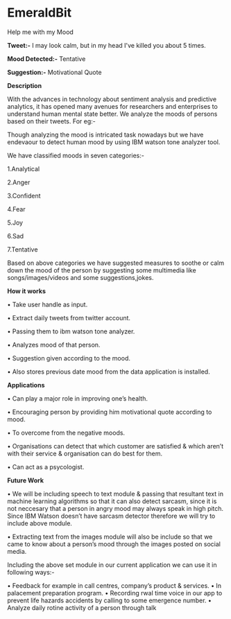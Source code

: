 # EmeraldBit

Help me with my Mood

**Tweet:-** I may look calm, but in my head I've killed you about 5 times.
            
**Mood Detected:-** Tentative

**Suggestion:-** Motivational Quote

**Description**

With the advances in technology about sentiment analysis and predictive analytics, it has opened many avenues for researchers and enterprises to understand human mental state better. We analyze the moods of persons based on their tweets. For eg:-

Though analyzing the mood is intricated task nowadays but we have endevaour to detect human mood by using IBM watson tone analyzer tool.

We have classified moods in seven categories:-

1.Analytical 

2.Anger 

3.Confident 

4.Fear 

5.Joy 

6.Sad 

7.Tentative

Based on above categories we have suggested measures to soothe or calm down the mood of the person by suggesting some multimedia like songs/images/videos and some suggestions,jokes.

**How it works**

• Take user handle as input. 

• Extract daily tweets from twitter account.

• Passing them to ibm watson tone analyzer. 

• Analyzes mood of that person.

• Suggestion given according to the mood.

• Also stores previous date mood from the data application is installed.

**Applications**

• Can play a major role in improving one’s health. 

• Encouraging person by providing him motivational quote according to mood. 

• To overcome from the negative moods.

• Organisations can detect that which customer are satisfied & which aren’t with their service & organisation can do best for them. 

• Can act as a psycologist.

**Future Work**

• We will be including speech to text module & passing that resultant text in machine learning algorithms so that it can also detect sarcasm, since it is not neccesary that a person in angry mood may always speak in high pitch. Since IBM Watson doesn’t have sarcasm detector therefore we will try to include above module.

• Extracting text from the images module will also be include so that we came to know about a person’s mood through the images posted on social media.

Including the above set module in our current application we can use it in following ways:-

• Feedback for example in call centres, company’s product & services. • In palacement preparation program. • Recording rwal time voice in our app to prevent life hazards accidents by calling to some emergence number. • Analyze daily rotine activity of a person through talk
